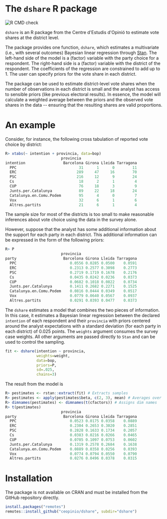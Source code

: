# The `dshare` R package
![R CMD check](https://github.com/ceopinio/dshare/actions/workflows/r.yml/badge.svg)

`dshare` is an R package from the Centre d'Estudis d'Opinió to
estimate vote shares at the district level. 

The package provides one function, `dshare`, which estimates a
multivariate (i.e., with several outcomes) Bayesian linear regression
through [Stan](https://mc-stan.org). The left-hand side of the model
is a (factor) variable with the party choice for a respondent. The
right-hand side is a (factor) variable with the district of the
respondent. The coefficients of the regression are constrained to add
up to 1. The user can specify priors for the vote share in each
district.

The package can be used to estimate district-level vote shares when
the number of observations in each district is small and the analyst
has access to sensible priors (like previous electoral results). In
essence, the model will calculate a weighted average between the
priors and the observed vote shares in the data -- ensuring that the
resulting shares are valid proportions.

# An example 

Consider, for instance, the following cross tabulation of reported
vote choice by district:

```r
R> xtabs(~ intention + provincia, data=bop)
                         provincia
intention                 Barcelona Girona Lleida Tarragona
  PPC                            31      1      0        11
  ERC                           289     47     16        70
  PSC                           216     12      9        24
  Cs                             18      2      1         4
  CUP                            76     18      3         9
  Junts.per.Catalunya            89     22     18        24
  Catalunya.en.Comu.Podem        95      4      0         7
  Vox                            32      6      1         6
  Altres.partits                 21      6      1         4
```

The sample size for most of the districts is too small to make
reasonable inferences about vote choice using the data in the survey
alone.

However, suppose that the analyst has some additional information
about the support for each party in each district. This additional
information can be expressed in the form of the following priors:

```r
R> P
                         provincia
party                     Barcelona Girona Lleida Tarragona
  PPC                        0.0556 0.0285 0.0500    0.0591
  ERC                        0.2313 0.2577 0.3098    0.2773
  PSC                        0.2719 0.1719 0.1678    0.2176
  Cs                         0.0435 0.0242 0.0236    0.0373
  CUP                        0.0682 0.1018 0.0822    0.0734
  Junts.per.Catalunya        0.1411 0.2682 0.2271    0.1525
  Catalunya.en.Comu.Podem    0.0816 0.0444 0.0349    0.0517
  Vox                        0.0779 0.0640 0.0567    0.0937
  Altres.partits             0.0291 0.0393 0.0477    0.0373
```

The `dshare` estimates a model that combines the two pieces of
information. In this case, it estimates a Bayesian linear regression
between the declared `intention` of each respondent and their
`provincia` with priors centered around the analyst expectations with
a standard deviation (for each party in each district) of 0.025
points. The `weights` argument consumes the survey case weights. All
other arguments are passed directly to `Stan` and can be
used to control the sampling.

```r
fit <- dshare(intention ~ provincia,
              weights=weight,
              data=bop,
              priors=P,
              sd=.025,
              chains=3)
```

The result from the model is 

```r
R> pestimates <- rstan::extract(fit) # Extracts samples
R> pestimates <- apply(pestimates$beta, c(2, 3), mean) # Averages over samples
R> dimnames(pestimates) <- dimnames(t(cfactors)) # Assigns dim names
R> t(pestimates)
                         provincia
party                     Barcelona Girona Lleida Tarragona
  PPC                        0.0523 0.0175 0.0358    0.0889
  ERC                        0.2304 0.2653 0.3020    0.2851
  PSC                        0.2828 0.1633 0.1734    0.2057
  Cs                         0.0383 0.0216 0.0266    0.0465
  CUP                        0.0705 0.1097 0.0753    0.0602
  Junts.per.Catalunya        0.1319 0.2578 0.2684    0.1638
  Catalunya.en.Comu.Podem    0.0889 0.0358 0.0256    0.0393
  Vox                        0.0774 0.0794 0.0550    0.0790
  Altres.partits             0.0276 0.0496 0.0378    0.0315
```
# Installation

The package is not available on CRAN and must be installed from the
GitHub repository directly. 

```R
install.packages("remotes")
remotes::install_github("ceopinio/dshare", subdir="dshare")
```
